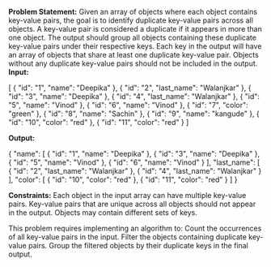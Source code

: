 **Problem Statement:**
Given an array of objects where each object contains key-value pairs, the goal is to identify duplicate key-value pairs across all objects. A key-value pair is considered a duplicate if it appears in more than one object.
The output should group all objects containing these duplicate key-value pairs under their respective keys. Each key in the output will have an array of objects that share at least one duplicate key-value pair. Objects without any duplicate key-value pairs should not be included in the output.
**Input:**

[
    { "id": "1", "name": "Deepika" },
    { "id": "2", "last_name": "Walanjkar" },
    { "id": "3", "name": "Deepika" },
    { "id": "4", "last_name": "Walanjkar" },
    { "id": "5", "name": "Vinod" },
    { "id": "6", "name": "Vinod" },
    { "id": "7", "color": "green" },
    { "id": "8", "name": "Sachin" },
    { "id": "9", "name": "kangude" },
    { "id": "10", "color": "red" },
    { "id": "11", "color": "red" }
]

**Output:**

{
  "name": [
    { "id": "1", "name": "Deepika" },
    { "id": "3", "name": "Deepika" },
    { "id": "5", "name": "Vinod" },
    { "id": "6", "name": "Vinod" }
  ],
  "last_name": [
    { "id": "2", "last_name": "Walanjkar" },
    { "id": "4", "last_name": "Walanjkar" }
  ],
  "color": [
    { "id": "10", "color": "red" },
    { "id": "11", "color": "red" }
  ]
}




**Constraints:**
Each object in the input array can have multiple key-value pairs.
Key-value pairs that are unique across all objects should not appear in the output.
Objects may contain different sets of keys.

This problem requires implementing an algorithm to:
Count the occurrences of all key-value pairs in the input.
Filter the objects containing duplicate key-value pairs.
Group the filtered objects by their duplicate keys in the final output.
